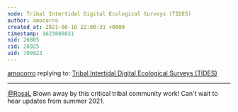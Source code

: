 ```yaml
---
node: Tribal Intertidal Digital Ecological Surveys (TIDES)
author: amocorro
created_at: 2021-06-16 22:00:31 +0000
timestamp: 1623880831
nid: 26805
cid: 28925
uid: 700923
---
```




[amocorro](../profile/amocorro) replying to: [Tribal Intertidal Digital Ecological Surveys (TIDES)](../notes/RosaL/06-10-2021/tribal-intertidal-digital-ecological-surveys-tides)

----
[@RosaL](/profile/RosaL) Blown away by this critical tribal community work! Can't wait to hear updates from summer 2021.
